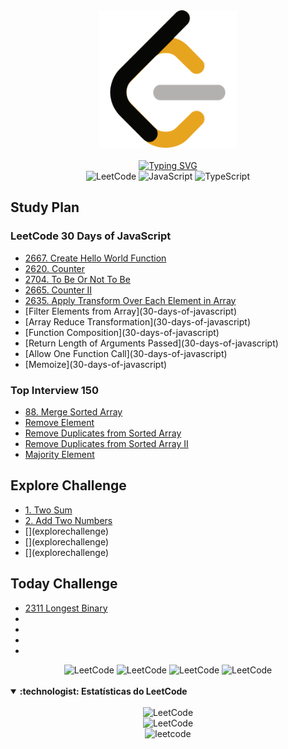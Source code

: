 <div align="center">
<img src="assets\leetcode.png" alt="LeetCode JS 30" width="220px">
</div>
</br>

<!-- https://github.com/denvercoder1/readme-typing-svg -->
<div align="center">
<a href="https://git.io/typing-svg"><img src="https://readme-typing-svg.demolab.com?font=Fira+Code&pause=1000&color=31B6D6&center=true&vCenter=true&random=true&width=435&lines=%F0%9F%91%A9%E2%80%8D%F0%9F%92%BB+LeetCode+Daily+Coding+%F0%9F%A7%91%E2%80%8D%F0%9F%92%BB" alt="Typing SVG" /></a>
</div>

<div align="center">
<img src="https://img.shields.io/badge/LeetCode-FFA116.svg?style=for-the-badge&logo=LeetCode&logoColor=white" alt="LeetCode">
<img src="https://img.shields.io/badge/JavaScript-F7DF1E.svg?style=for-the-badge&logo=JavaScript&logoColor=black" alt="JavaScript">
<img src="https://img.shields.io/badge/TypeScript-3178C6.svg?style=for-the-badge&logo=TypeScript&logoColor=white" alt="TypeScript">
</div>


## Study Plan
### LeetCode 30 Days of JavaScript
- [2667. Create Hello World Function](30-days-of-javascript\2667-Create-Hello-World.md)
- [2620. Counter](30-days-of-javascript\2620-Counter.md)
- [2704. To Be Or Not To Be](30-days-of-javascript\2704-To-Be-Or-Not-To-Be.md)
- [2665. Counter II](30-days-of-javascript\2665-counter-ii.md)
- [2635. Apply Transform Over Each Element in Array](30-days-of-javascript\2635-apply-transform-over-each-element-in-array.md)
- [Filter Elements from Array](30-days-of-javascript\)
- [Array Reduce Transformation](30-days-of-javascript\)
- [Function Composition](30-days-of-javascript\)
- [Return Length of Arguments Passed](30-days-of-javascript\)
- [Allow One Function Call](30-days-of-javascript\)
- [Memoize](30-days-of-javascript\)

### Top Interview 150
- [88. Merge Sorted Array](top-interview-150\88-merge-sorted-array.md)
- [Remove Element]()
- [Remove Duplicates from Sorted Array]()
- [Remove Duplicates from Sorted Array II]()
- [Majority Element]()

## Explore Challenge
- [1. Two Sum](explorechallenge\1-two-sum.md)
- [2. Add Two Numbers](explorechallenge\2-add-two-numbers.md)
- [](explorechallenge\)
- [](explorechallenge\)
- [](explorechallenge\)

## Today Challenge
- [2311 Longest Binary](todayschallenge\2311-longest-binary.md)
- []()
- []()
- []()
- []()

<div align="center">
<!-- LEETCODE https://github.com/hellojennpark/leetcode-stats-box?tab=readme-ov-file --->
<img src="https://leetcode-solved-problems.vercel.app/api?username=mayannait&name=mayannait&bolder=false&title=false" alt="LeetCode">

<img src="https://leetcode-solved-problems.vercel.app/api?username=mayannait&name=Mayanna&type=calendar&bolder=false&title=false" alt="LeetCode">

<!-- LEETCODE https://github.com/iyehah/leetcode-status -->
<img src="https://leetcode-status.vercel.app/api/graph/mayannait?theme=transparent&bars_width=80" alt="LeetCode"/>

<img src="https://leetcode-status.vercel.app/api/pie/mayannait?theme=transparent&showLabels=false" alt="LeetCode"/>
</div>

</br>
<!-- LEETCODE -->
<details open>
<summary> <b> :technologist: Estatísticas do LeetCode </b> </summary>
</br>
<div align="center">
<!-- LEETCODE https://github.com/songquanpeng/stats-cards --->
<img src="https://stats.justsong.cn/api/leetcode?username=mayannait&cn=true&theme=onedark" alt="LeetCode">
</br>
<!-- LEETCODE https://github.com/JacobLinCool/LeetCode-Stats-Card --->
<img src="https://leetcard.jacoblin.cool/mayannait?ext=activity" alt="LeetCode">
</br>

<!-- LEETCODE https://github.com/KevzPeter/Leetcode-Badge-Showcase -->
<!-- <img src="https://leetcode-badge-showcase.vercel.app/api?username=mayannait&theme=dracula&border=border&animated=true" alt="LeetCode"> -->

<!-- https://leetcode-stats.vercel.app -->
<img src="https://leetcode-stats.vercel.app/api?username=mayannait&theme=Dark" alt="leetcode">
</div>
</details>
